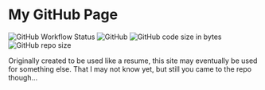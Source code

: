 # My GitHub Page

![GitHub Workflow Status](https://img.shields.io/github/workflow/status/samhwang/samhwang.github.io/Build%20GH%20Pages?label=GitHub%20Actions&style=for-the-badge)
![GitHub](https://img.shields.io/github/license/samhwang/samhwang.github.io?style=for-the-badge)
![GitHub code size in bytes](https://img.shields.io/github/languages/code-size/samhwang/samhwang.github.io?style=for-the-badge)
![GitHub repo size](https://img.shields.io/github/repo-size/samhwang/samhwang.github.io?style=for-the-badge)

Originally created to be used like a resume, this site may eventually be
used for something else. That I may not know yet, but still you came to
the repo though...
